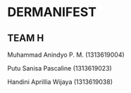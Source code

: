 # DERMANIFEST

## TEAM H
Muhammad Anindyo P. M. (1313619004)

Putu Sanisa Pascaline (1313619023)

Handini Aprillia Wijaya (1313619038)
